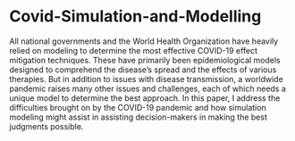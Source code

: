 # Covid-Simulation-and-Modelling
All national governments and the World Health Organization have heavily relied on modeling to determine the most effective COVID-19 effect mitigation techniques. These have primarily been epidemiological models designed to comprehend
the disease’s spread and the effects of various therapies. But
in addition to issues with disease transmission, a worldwide
pandemic raises many other issues and challenges, each of which
needs a unique model to determine the best approach. In this
paper, I address the difficulties brought on by the COVID-19
pandemic and how simulation modeling might assist in assisting
decision-makers in making the best judgments possible.
